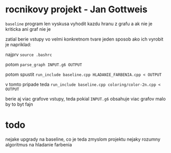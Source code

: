 # rocnikovy projekt - Jan Gottweis

`baseline` program len vyskusa vyhodit kazdu hranu z grafu a ak nie je kriticka ani graf nie je

zatial berie vstupy vo velmi konkretnom tvare jeden sposob ako ich vyrobit je napriklad:

najprv `source .bashrc`

potom `parse_graph INPUT.g6 OUTPUT`

potom spustit `run_include baseline.cpp HLADANIE_FARBENIA.cpp < OUTPUT`

v tomto pripade teda `run_include baseline.cpp coloring/color-2n.cpp < OUTPUT`

berie aj viac grafove vstupy, teda pokial `INPUT.g6` obsahuje viac grafov malo by to byt fajn

# todo
nejake upgrady na baseline, co je teda zmyslom projektu
nejaky rozumny algoritmus na hladanie farbenia